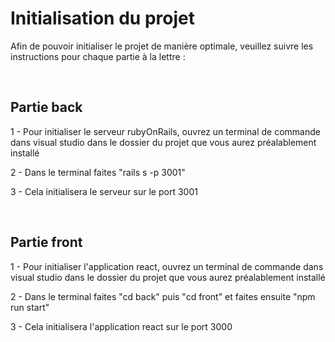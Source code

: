 # Initialisation du projet

Afin de pouvoir initialiser le projet de manière optimale, veuillez suivre les instructions pour chaque partie à la lettre :

<br />

## Partie back

1 - Pour initialiser le serveur rubyOnRails, ouvrez un terminal de commande dans visual studio dans le dossier du projet que vous aurez préalablement installé

2 - Dans le terminal faites "rails s -p 3001"

3 - Cela initialisera le serveur sur le port 3001

<br />

## Partie front

1 - Pour initialiser l'application react, ouvrez un terminal de commande dans visual studio dans le dossier du projet que vous aurez préalablement installé

2 - Dans le terminal faites "cd back" puis "cd front" et faites ensuite "npm run start"

3 - Cela initialisera l'application react sur le port 3000
